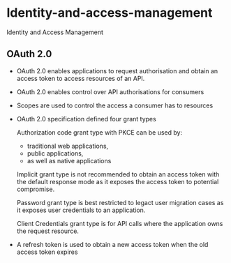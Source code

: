 # Identity-and-access-management
Identity and Access Management

## OAuth 2.0 

- OAuth 2.0 enables applications to request authorisation and obtain an access token to access resources of an API.
- OAuth 2.0 enables control over API authorisations for consumers

- Scopes are used to control the access a consumer has to resources
- OAuth 2.0 specification defined four grant types
     
     Authorization code grant type with PKCE can be used by:
     * traditional web applications,
     * public applications,
     * as well as native applications
    
    Implicit grant type is not recommended to obtain an access token with the default response mode as it exposes the access     token to potential compromise.
  
     Password grant type is best restricted to legact user migration cases as it exposes user credentials to an application.
  
     Client Credentials grant type is for API calls where the application owns the request resource.

- A refresh token is used to obtain a new access token when the old access token expires

